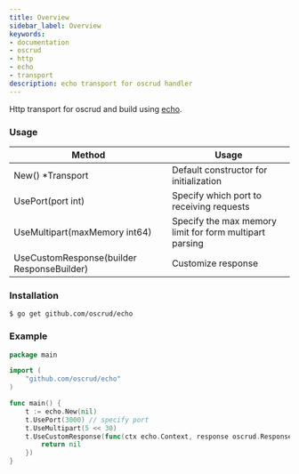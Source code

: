 ```yaml
---
title: Overview
sidebar_label: Overview
keywords:
- documentation
- oscrud
- http
- echo
- transport
description: echo transport for oscrud handler
---
```


Http transport for oscrud and build using [echo](https://github.com/labstack/echo).


### Usage

| Method                                     | Usage                                                   |
| ------------------------------------------ | ------------------------------------------------------- |
| New() *Transport                           | Default constructor for initialization                  |
| UsePort(port int)                          | Specify which port to receiving requests                |
| UseMultipart(maxMemory int64)              | Specify the max memory limit for form multipart parsing |
| UseCustomResponse(builder ResponseBuilder) | Customize response                                      |



### Installation

```
$ go get github.com/oscrud/echo
```

### Example 

```go
package main

import (
    "github.com/oscrud/echo"
)

func main() {
    t := echo.New(nil)
    t.UsePort(3000) // specify port
    t.UseMultipart(5 << 30)
    t.UseCustomResponse(func(ctx echo.Context, response oscrud.Response) error {
        return nil
    })
}

```